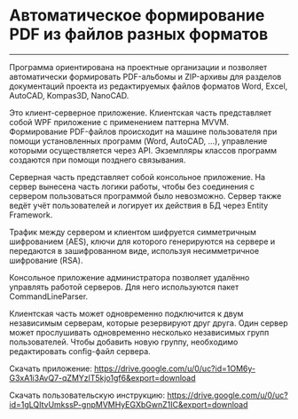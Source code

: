 # Автоматическое формирование PDF из файлов разных форматов
---
Программа ориентирована на проектные организации и позволяет автоматически формировать PDF-альбомы и ZIP-архивы для разделов документаций проекта из редактируемых файлов форматов Word, Excel, AutoCAD, Kompas3D, NanoCAD.

Это клиент-серверное приложение. Клиентская часть представляет собой WPF приложение с применением паттерна MVVM. 
Формирование PDF-файлов происходит на машине пользователя при помощи установленных программ (Word, AutoCAD, ...), управление которыми осуществляется через API. 
Экземпляры классов программ создаются при помощи позднего связывания.

Серверная часть представляет собой консольное приложение. На сервер вынесена часть логики работы, чтобы без соединения с сервером пользоваться программой было невозможно.
Сервер также ведёт учёт пользователей и логирует их действия в БД через Entity Framework.

Трафик между сервером и клиентом шифруется симметричным шифрованием (AES), ключи для которого генерируются на сервере и передаются в зашифрованном виде, используя несимметричное шифрование (RSA).

Консольное приложение администратора позволяет удалённо управлять работой серверов. Для него используются пакет CommandLineParser.

Клиентская часть может одновременно подключится к двум независимым серверам, которые резервируют друг друга.
Один сервер может прослушивать одновременно несколько независимых групп пользователей. 
Чтобы добавить новую группу, необходимо редактировать config-файл сервера.

Скачать приложение: https://drive.google.com/u/0/uc?id=1OM6y-G3xA1i3AvQ7-qZMYzlT5kjo1gf6&export=download

Скачать пользовательскую инструкцию: https://drive.google.com/u/0/uc?id=1gLQItvUmkssP-gnpMVMHyEGXbGwnZ1IC&export=download
  
